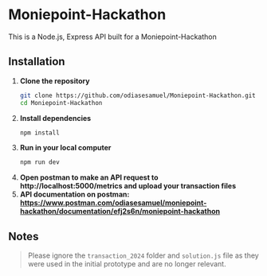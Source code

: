# Moniepoint-Hackathon

This is a Node.js, Express API built for a Moniepoint-Hackathon

## Installation

1. **Clone the repository**
   ```sh
   git clone https://github.com/odiasesamuel/Moniepoint-Hackathon.git
   cd Moniepoint-Hackathon
   ```
2. **Install dependencies**
   ```sh
   npm install
   ```
3. **Run in your local computer**
   ```sh
   npm run dev
   ```
4. **Open postman to make an API request to http://localhost:5000/metrics and upload your transaction files**
5. **API documentation on postman: https://www.postman.com/odiasesamuel/moniepoint-hackathon/documentation/efj2s6n/moniepoint-hackathon**

## Notes

> Please ignore the `transaction_2024` folder and `solution.js` file as they were used in the initial prototype and are no longer relevant.
